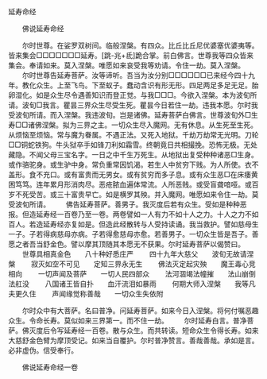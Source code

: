   延寿命经
　　




　　佛说延寿命经

　　尔时世尊。在娑罗双树间。临般涅槃。有四众。比丘比丘尼优婆塞优婆夷等。皆来集会□□□□□□□延寿。[跳-兆+氐]跪合掌。前白佛言。世尊我等四众皆来集会。奉请如来。莫入涅槃。唯愿如来哀受我等劝请。令住一劫。莫入涅槃。
　　尔时世尊告延寿菩萨。汝等谛听。吾当为汝分别□□□□□□已来经今四十九年。教化众生。上至飞鸟。下至蚁子。蠢动含识有形无形。四足两足多足无足。胎卵湿化。如是众生尽令遇善知识而登正觉。与我□□□。今欲入涅槃。本为波旬所请。波旬□我言。瞿昙三界众生尽受生死。瞿昙今日若住一劫。违我本愿。尔时我受波旬所请。而入涅槃。我违波旬。岂是诸佛。延寿菩萨白佛言。世尊波旬外□生寿□□诸佛涅槃。拟为三界之主。一切众生尽入魔网。无有休息。从生死至生死。从烦恼至烦恼。常与魔为眷属。不遇正法。又死入地狱。千劫万劫常无光明。刀轮□□铜蛇铁狗。牛头狱卒手如锋刀利如霜雪。终朝竟日共相撮挽。恐怖无极。无处藏隐。不闻父母三宝名字。一日之中千生万死生。从地狱出复受种种诸恶□生身。或作骆驼身。或生驴中身。常负重常因饥渴。若生人中贫穷下贱。为人所使。衣不盖形。食不充口。或有富贵而无男女。或有贫穷而多子息。或有众生恶□在床痿黄困笃笃。连年累月形消肉尽。恶疮脓血遍体常流。人所恶贱。或受盲聋喑哑。或百岁不死受苦。或三十富贵早亡。如是横罗其殃。并入魔网。唯愿如来令住一劫。莫受波旬所请。
　　佛告延寿菩萨。善男子。我灭度后若有众生。受如是种种恶报。但造延寿经一百卷乃至一卷。两卷譬如一人有力不如十人之力。十人之力不如百人。若造延寿经亦复如是。但造此经散转与人受持读诵。我当救护。譬如慈母生一子。子若得病慈母亦病。子若得愈慈母亦愈。若善男子。一切众生皆是吾子。善愿之者吾当舒金色。譬以摩其顶随其本愿无不获果。尔时延寿菩萨以偈赞曰。
　　世尊具相真金色　　八十种好悉庄严
　　四十九年大慈父　　波旬无故请涅槃
　　寂灭如空不可见　　定知三界永无生
　　佛法灭定起灾殃　　魔王毒心竞相向
　　一切声闻及菩萨　　一切人民四部众
　　法河涸竭法幢摧　　法山崩倒法舡没
　　八国诸王皆自扑　　血汗流泪如暴雨
　　何期大师入涅槃　　我等凡夫更久住
　　声闻缘觉称善哉　　一切众生失依附

　　尔时众中有大菩萨。名曰普净。问延寿菩萨。如来今日入涅槃。将何付嘱恶趣众生。令命长寿。莫似如来三界第一。而不住一劫。
　　尔时延寿白言。普净菩萨。佛灭度后令写延寿经一百卷。散与众生。而共转读。短命众生令得长寿。如来大慈舒金色臂为摩顶受记。如来当自覆护。尔时普净赞言。善哉善哉。承如是言。必非虚伪。信受奉行。

　　佛说延寿命经一卷


